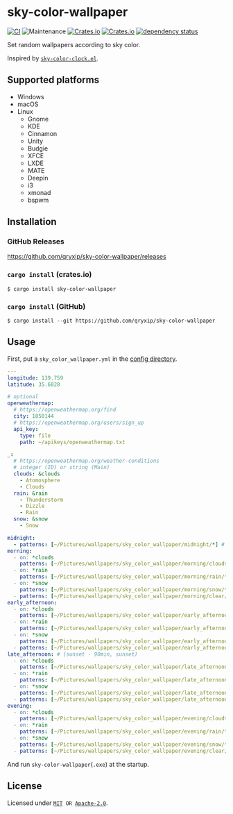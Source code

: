 # sky-color-wallpaper

[![CI](https://github.com/qryxip/sky-color-wallpaper/workflows/CI/badge.svg)](https://github.com/qryxip/sky-color-wallpaper/actions?workflow=CI)
![Maintenance](https://img.shields.io/maintenance/yes/2019)
[![Crates.io](https://img.shields.io/crates/v/sky-color-wallpaper)](https://crates.io/crates/sky-color-wallpaper)
[![Crates.io](https://img.shields.io/crates/l/sky-color-wallpaper)](https://crates.io/crates/sky-color-wallpaper)
[![dependency status](https://deps.rs/repo/github/qryxip/sky-color-wallpaper/status.svg)](https://deps.rs/repo/github/qryxip/sky-color-wallpaper)

Set random wallpapers according to sky color.

Inspired by [`sky-color-clock.el`](https://github.com/zk-phi/sky-color-clock).

## Supported platforms

- Windows
- macOS
- Linux
    - Gnome
    - KDE
    - Cinnamon
    - Unity
    - Budgie
    - XFCE
    - LXDE
    - MATE
    - Deepin
    - i3
    - xmonad
    - bspwm

## Installation

### GitHub Releases

<https://github.com/qryxip/sky-color-wallpaper/releases>

### `cargo install` (crates.io)

```
$ cargo install sky-color-wallpaper
```

### `cargo install` (GitHub)

```
$ cargo install --git https://github.com/qryxip/sky-color-wallpaper
```

## Usage

First, put a `sky_color_wallpaper.yml` in the [config directory](https://docs.rs/dirs/2/dirs/fn.config_dir.html).

```yaml
---
longitude: 139.759
latitude: 35.6828

# optional
openweathermap:
  # https://openweathermap.org/find
  city: 1850144
  # https://openweathermap.org/users/sign_up
  api_key:
    type: file
    path: ~/apikeys/openweathermap.txt

_:
  # https://openweathermap.org/weather-conditions
  # integer (ID) or string (Main)
  clouds: &clouds
    - Atomosphere
    - Clouds
  rain: &rain
    - Thunderstorm
    - Dizzle
    - Rain
  snow: &snow
    - Snow

midnight:
  - patterns: [~/Pictures/wallpapers/sky_color_wallpaper/midnight/*] # https://docs.rs/glob/0.3/glob/struct.Pattern.html
morning:
  - on: *clouds
    patterns: [~/Pictures/wallpapers/sky_color_wallpaper/morning/clouds/*]
  - on: *rain
    patterns: [~/Pictures/wallpapers/sky_color_wallpaper/morning/rain/*]
  - on: *snow
    patterns: [~/Pictures/wallpapers/sky_color_wallpaper/morning/snow/*]
  - patterns: [~/Pictures/wallpapers/sky_color_wallpaper/morning/clear/*]
early_afternoon:
  - on: *clouds
    patterns: [~/Pictures/wallpapers/sky_color_wallpaper/early_afternoon/clouds/*]
  - on: *rain
    patterns: [~/Pictures/wallpapers/sky_color_wallpaper/early_afternoon/rain/*]
  - on: *snow
    patterns: [~/Pictures/wallpapers/sky_color_wallpaper/early_afternoon/snow/*]
  - patterns: [~/Pictures/wallpapers/sky_color_wallpaper/early_afternoon/clear/*]
late_afternoon: # [sunset - 90min, sunset)
  - on: *clouds
    patterns: [~/Pictures/wallpapers/sky_color_wallpaper/late_afternoon/clouds/*]
  - on: *rain
    patterns: [~/Pictures/wallpapers/sky_color_wallpaper/late_afternoon/rain/*]
  - on: *snow
    patterns: [~/Pictures/wallpapers/sky_color_wallpaper/late_afternoon/snow/*]
  - patterns: [~/Pictures/wallpapers/sky_color_wallpaper/late_afternoon/clear/*]
evening:
  - on: *clouds
    patterns: [~/Pictures/wallpapers/sky_color_wallpaper/evening/clouds/*]
  - on: *rain
    patterns: [~/Pictures/wallpapers/sky_color_wallpaper/evening/rain/*]
  - on: *snow
    patterns: [~/Pictures/wallpapers/sky_color_wallpaper/evening/snow/*]
  - patterns: [~/Pictures/wallpapers/sky_color_wallpaper/evening/clear/*]
```

And run `sky-color-wallpaper`(`.exe`) at the startup.

## License

Licensed under <code>[MIT](https://opensource.org/licenses/MIT) OR [Apache-2.0](http://www.apache.org/licenses/LICENSE-2.0)</code>.
